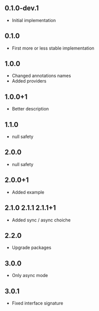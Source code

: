 ## 0.1.0-dev.1

- Initial implementation

## 0.1.0

- First more or less stable implementation

## 1.0.0

- Changed annotations names
- Added providers

## 1.0.0+1

- Better description

## 1.1.0

- null safety

## 2.0.0

- null safety

## 2.0.0+1

- Added example


## 2.1.0 2.1.1 2.1.1+1

- Added sync / async choiche

## 2.2.0

- Upgrade packages

## 3.0.0

- Only async mode

## 3.0.1

- Fixed interface signature
